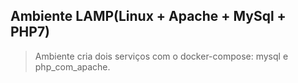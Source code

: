 ## Ambiente LAMP(Linux + Apache + MySql + PHP7)

> Ambiente cria dois serviços com o docker-compose: mysql e php_com_apache.

